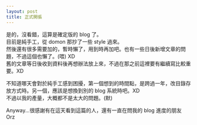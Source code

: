 ```yaml
---
layout: post
title: 正式開張
---
```

是的，沒看錯，這算是確定版的 blog 了。  
目前是純手工，從 domon 那抄了一些 style 過來。  
然後還有很多需要加的，暫時懶了，用到時再加吧。也有一些日後新增文章的問題，不過這個也懶了。(喂) XD  
舊的文章等日後收到資料後再想辦法放上來，不過在那之前這裡要有繼續寫比較重要。XD  

不知道哪天會對於純手工感到困擾，第一個想到的時間點，是跨過一年，改目錄存放方式時。另一個，應該是想換到別的 blog 系統時吧。XD  
不過以我的產量，大概都不是太大的問題。(默)  

Anyway...很感謝有在這天看到這篇的人，還有一直在問我的 blog 進度的朋友 Orz
